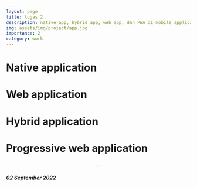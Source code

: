 ```yaml
---
layout: page
title: tugas 2
description: native app, hybrid app, web app, dan PWA di mobile application
img: assets/img/project/app.jpg
importance: 2
category: work
---
```


# Native application
# Web application
# Hybrid application
# Progressive web application

<p style="text-align: center;" >...</p>

##### 02 September 2022